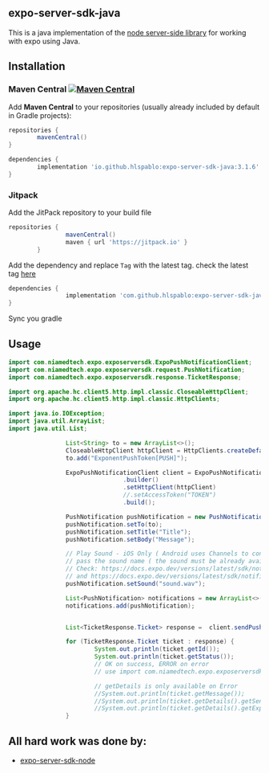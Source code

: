 ## expo-server-sdk-java
This is a java implementation of the [node server-side library](https://github.com/expo/expo-server-sdk-node) for working with expo using Java.

## Installation

### Maven Central [![Maven Central](https://img.shields.io/maven-central/v/io.github.hlspablo/expo-server-sdk-java.svg?label=Maven%20Central)](https://central.sonatype.com/artifact/io.github.hlspablo/expo-server-sdk-java)
Add **Maven Central** to your repositories (usually already included by default in Gradle projects):

```groovy
repositories {
		mavenCentral()
}

dependencies {
		implementation 'io.github.hlspablo:expo-server-sdk-java:3.1.6'
}
```

### Jitpack
Add the JitPack repository to your build file
```groovy
repositories {
				mavenCentral()
				maven { url 'https://jitpack.io' }
		}
```
Add the dependency and replace `Tag` with the latest tag.
check the latest tag [here](https://jitpack.io/private#hlspablo/expo-server-sdk-java)
```groovy
dependencies {
				implementation 'com.github.hlspablo:expo-server-sdk-java:Tag'
}
```
Sync you gradle

## Usage
```java
import com.niamedtech.expo.exposerversdk.ExpoPushNotificationClient;
import com.niamedtech.expo.exposerversdk.request.PushNotification;
import com.niamedtech.expo.exposerversdk.response.TicketResponse;

import org.apache.hc.client5.http.impl.classic.CloseableHttpClient;
import org.apache.hc.client5.http.impl.classic.HttpClients;

import java.io.IOException;
import java.util.ArrayList;
import java.util.List;

				List<String> to = new ArrayList<>();
				CloseableHttpClient httpClient = HttpClients.createDefault();
				to.add("ExponentPushToken[PUSH]");

				ExpoPushNotificationClient client = ExpoPushNotificationClient
								.builder()
								.setHttpClient(httpClient)
								//.setAccessToken("TOKEN")
								.build();

				PushNotification pushNotification = new PushNotification();
				pushNotification.setTo(to);
				pushNotification.setTitle("Title");
				pushNotification.setBody("Message");

				// Play Sound - iOS Only ( Android uses Channels to configure Sounds )
				// pass the sound name ( the sound must be already available on the project )
				// Check: https://docs.expo.dev/versions/latest/sdk/notifications/#configurable-properties
				// and https://docs.expo.dev/versions/latest/sdk/notifications/#set-custom-notification-sounds
				pushNotification.setSound("sound.wav");

				List<PushNotification> notifications = new ArrayList<>();
				notifications.add(pushNotification);


				List<TicketResponse.Ticket> response =  client.sendPushNotifications(notifications);

				for (TicketResponse.Ticket ticket : response) {
						System.out.println(ticket.getId());
						System.out.println(ticket.getStatus());
						// OK on success, ERROR on error
						// use import com.niamedtech.expo.exposerversdk.response.Status;

						// getDetails is only available on Error
						//System.out.println(ticket.getMessage());
						//System.out.println(ticket.getDetails().getSentAt());
						//System.out.println(ticket.getDetails().getExpoPushToken());
				}
```

## All hard work was done by:
- [expo-server-sdk-node](https://github.com/nia-medtech/expo-server-sdk-java)
